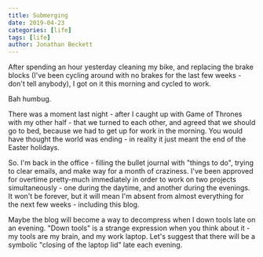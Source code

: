 ```yaml
---
title: Submerging
date: 2019-04-23
categories: [life]
tags: [life]
author: Jonathan Beckett
---
```


After spending an hour yesterday cleaning my bike, and replacing the brake blocks (I've been cycling around with no brakes for the last few weeks - don't tell anybody), I got on it this morning and cycled to work.

Bah humbug.

There was a moment last night - after I caught up with Game of Thrones with my other half - that we turned to each other, and agreed that we should go to bed, because we had to get up for work in the morning. You would have thought the world was ending - in reality it just meant the end of the Easter holidays.

So. I'm back in the office - filling the bullet journal with "things to do", trying to clear emails, and make way for a month of craziness. I've been approved for overtime pretty-much immediately in order to work on two projects simultaneously - one during the daytime, and another during the evenings. It won't be forever, but it will mean I'm absent from almost everything for the next few weeks - including this blog.

Maybe the blog will become a way to decompress when I down tools late on an evening. "Down tools" is a strange expression when you think about it - my tools are my brain, and my work laptop. Let's suggest that there will be a symbolic "closing of the laptop lid" late each evening.